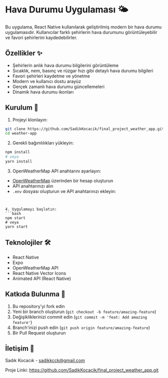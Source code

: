 # Hava Durumu Uygulaması 🌤️

Bu uygulama, React Native kullanılarak geliştirilmiş modern bir hava durumu uygulamasıdır. Kullanıcılar farklı şehirlerin hava durumunu görüntüleyebilir ve favori şehirlerini kaydedebilirler.

## Özellikler ✨

- Şehirlerin anlık hava durumu bilgilerini görüntüleme
- Sıcaklık, nem, basınç ve rüzgar hızı gibi detaylı hava durumu bilgileri
- Favori şehirleri kaydetme ve yönetme
- Modern ve kullanıcı dostu arayüz
- Gerçek zamanlı hava durumu güncellemeleri
- Dinamik hava durumu ikonları

## Kurulum 🚀

1. Projeyi klonlayın:
```bash
git clone https://github.com/SadikKocacik/final_project_weather_app.git
cd weather-app
```

2. Gerekli bağımlılıkları yükleyin:
```bash
npm install
# veya
yarn install
```

3. OpenWeatherMap API anahtarını ayarlayın:
- [OpenWeatherMap](https://openweathermap.org/) üzerinden bir hesap oluşturun
- API anahtarınızı alın
- `.env` dosyası oluşturun ve API anahtarınızı ekleyin:
```


4. Uygulamayı başlatın:
```bash
npm start
# veya
yarn start
```

## Teknolojiler 🛠️

- React Native
- Expo
- OpenWeatherMap API
- React Native Vector Icons
- Animated API (React Native)

## Katkıda Bulunma 🤝

1. Bu repository'yi fork edin
2. Yeni bir branch oluşturun (`git checkout -b feature/amazing-feature`)
3. Değişikliklerinizi commit edin (`git commit -m 'feat: Add amazing feature'`)
4. Branch'inizi push edin (`git push origin feature/amazing-feature`)
5. Bir Pull Request oluşturun


## İletişim 📧

Sadık Kocacık - sadikkcck@gmail.com

Proje Linki: https://github.com/SadikKocacik/final_project_weather_app.git